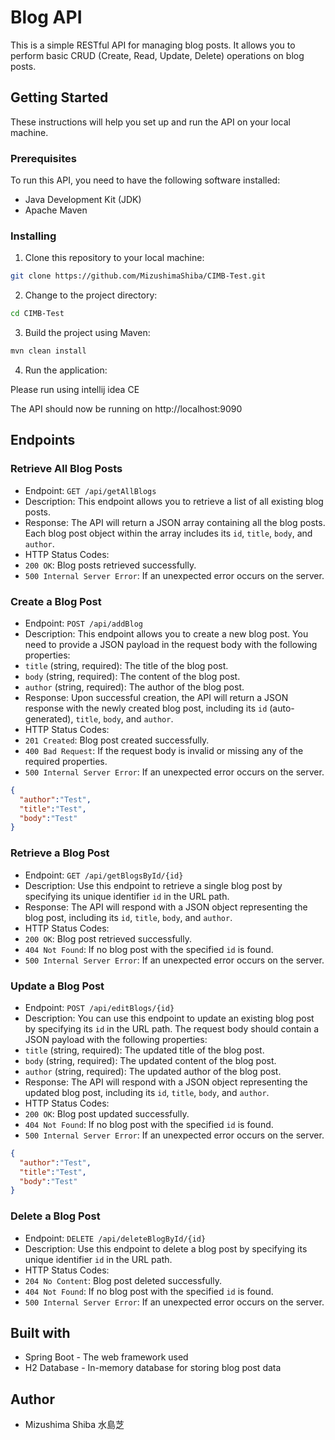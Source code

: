 # Blog API

This is a simple RESTful API for managing blog posts. It allows you to perform basic CRUD (Create, Read, Update, Delete) operations on blog posts.

## Getting Started

These instructions will help you set up and run the API on your local machine.

### Prerequisites

To run this API, you need to have the following software installed:

- Java Development Kit (JDK)
- Apache Maven

### Installing

1. Clone this repository to your local machine:

```bash
git clone https://github.com/MizushimaShiba/CIMB-Test.git
```

2. Change to the project directory:

```bash
cd CIMB-Test
```

3. Build the project using Maven:

```bash
mvn clean install
```

4. Run the application:

Please run using intellij idea CE

The API should now be running on http://localhost:9090

## Endpoints

### Retrieve All Blog Posts
- Endpoint: `GET /api/getAllBlogs`
- Description: This endpoint allows you to retrieve a list of all existing blog posts.
- Response: The API will return a JSON array containing all the blog posts. Each blog post object within the array includes its `id`, `title`, `body`, and `author`.
- HTTP Status Codes:
- `200 OK`: Blog posts retrieved successfully.
- `500 Internal Server Error`: If an unexpected error occurs on the server.

### Create a Blog Post
- Endpoint: `POST /api/addBlog`
- Description: This endpoint allows you to create a new blog post. You need to provide a JSON payload in the request body with the following properties:
- `title` (string, required): The title of the blog post.
- `body` (string, required): The content of the blog post.
- `author` (string, required): The author of the blog post.
- Response: Upon successful creation, the API will return a JSON response with the newly created blog post, including its `id` (auto-generated), `title`, `body`, and `author`.
- HTTP Status Codes:
- `201 Created`: Blog post created successfully.
- `400 Bad Request`: If the request body is invalid or missing any of the required properties.
- `500 Internal Server Error`: If an unexpected error occurs on the server.

```json
{
  "author":"Test",
  "title":"Test",
  "body":"Test"
}
```

### Retrieve a Blog Post
- Endpoint: `GET /api/getBlogsById/{id}`
- Description: Use this endpoint to retrieve a single blog post by specifying its unique identifier `id` in the URL path.
- Response: The API will respond with a JSON object representing the blog post, including its `id`, `title`, `body`, and `author`.
- HTTP Status Codes:
- `200 OK`: Blog post retrieved successfully.
- `404 Not Found`: If no blog post with the specified `id` is found.
- `500 Internal Server Error`: If an unexpected error occurs on the server.

### Update a Blog Post
- Endpoint: `POST /api/editBlogs/{id}`
- Description: You can use this endpoint to update an existing blog post by specifying its `id` in the URL path. The request body should contain a JSON payload with the following properties:
- `title` (string, required): The updated title of the blog post.
- `body` (string, required): The updated content of the blog post.
- `author` (string, required): The updated author of the blog post.
- Response: The API will respond with a JSON object representing the updated blog post, including its `id`, `title`, `body`, and `author`.
- HTTP Status Codes:
- `200 OK`: Blog post updated successfully.
- `404 Not Found`: If no blog post with the specified `id` is found.
- `500 Internal Server Error`: If an unexpected error occurs on the server.

```json
{
  "author":"Test",
  "title":"Test",
  "body":"Test"
}
```

### Delete a Blog Post
- Endpoint: `DELETE /api/deleteBlogById/{id}`
- Description: Use this endpoint to delete a blog post by specifying its unique identifier `id` in the URL path.
- HTTP Status Codes:
- `204 No Content`: Blog post deleted successfully.
- `404 Not Found`: If no blog post with the specified `id` is found.
- `500 Internal Server Error`: If an unexpected error occurs on the server.

## Built with
- Spring Boot - The web framework used
- H2 Database - In-memory database for storing blog post data

## Author
- Mizushima Shiba 水島芝




